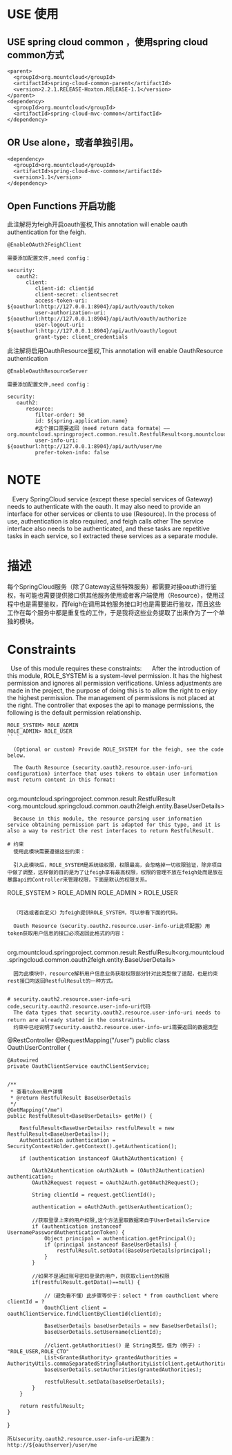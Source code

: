 # USE 使用
##  USE spring cloud common ，使用spring cloud common方式
```
<parent>
  <groupId>org.mountcloud</groupId>
  <artifactId>spring-cloud-common-parent</artifactId>
  <version>2.2.1.RELEASE-Hoxton.RELEASE-1.1</version>
</parent>
<dependency>
  <groupId>org.mountcloud</groupId>
  <artifactId>spring-cloud-mvc-common</artifactId>
</dependency>
```
## OR Use alone，或者单独引用。
```
<dependency>
  <groupId>org.mountcloud</groupId>
  <artifactId>spring-cloud-mvc-common</artifactId>
  <version>1.1</version>
</dependency>
```
## Open Functions 开启功能
 此注解将为feigh开启oauth鉴权,This annotation will enable oauth authentication for the feigh.
```
@EnableOAuth2FeighClient

需要添加配置文件,need config：

security:
   oauth2:
      client:
         client-id: clientid
         client-secret: clientsecret
         access-token-uri: ${oauthurl:http://127.0.0.1:8904}/api/auth/oauth/token
         user-authorization-uri: ${oauthurl:http://127.0.0.1:8904}/api/auth/oauth/authorize
         user-logout-uri: ${oauthurl:http://127.0.0.1:8904}/api/auth/oauth/logout
         grant-type: client_credentials
```
此注解将启用OauthResource鉴权,This annotation will enable OauthResource authentication
```
@EnableOauthResourceServer

需要添加配置文件,need config：

security:
   oauth2:
      resource:
         filter-order: 50
         id: ${spring.application.name}
         #这个接口需要返回（need return data formate）——org.mountcloud.springproject.common.result.RestfulResult<org.mountcloud.springcloud.common.oauth2feigh.entity.BaseUserDetails>
         user-info-uri: ${oauthurl:http://127.0.0.1:8904}/api/auth/user/me
         prefer-token-info: false
```

# NOTE
   Every SpringCloud service (except these special services of Gateway) needs to authenticate with the oauth. It may also need to provide an interface for other services or clients to use (Resource). In the process of use, authentication is also required, and feigh calls other The service interface also needs to be authenticated, and these tasks are repetitive tasks in each service, so I extracted these services as a separate module.

# 描述
  每个SpringCloud服务（除了Gateway这些特殊服务）都需要对接oauth进行鉴权，有可能也需要提供接口供其他服务使用或者客户端使用（Resource），使用过程中也是需要鉴权，而feigh在调用其他服务接口时也是需要进行鉴权，而且这些工作在每个服务中都是重复性的工作，于是我将这些业务提取了出来作为了一个单独的模块。
  

# Constraints
  Use of this module requires these constraints:
  
  After the introduction of this module, ROLE_SYSTEM is a system-level permission. It has the highest permission and ignores all permission verifications. Unless adjustments are made in the project, the purpose of doing this is to allow the right to enjoy the highest permission. The management of permissions is not placed at the right. The controller that exposes the api to manage permissions, the following is the default permission relationship.
```
ROLE_SYSTEM> ROLE_ADMIN
ROLE_ADMIN> ROLE_USER
`` `
  
  (Optional or custom) Provide ROLE_SYSTEM for the feigh, see the code below.
  
  The Oauth Resource (security.oauth2.resource.user-info-uri configuration) interface that uses tokens to obtain user information must return content in this format:
 
```
org.mountcloud.springproject.common.result.RestfulResult <org.mountcloud.springcloud.common.oauth2feigh.entity.BaseUserDetails>
```
  Because in this module, the resource parsing user information service obtaining permission part is adapted for this type, and it is also a way to restrict the rest interfaces to return RestfulResult.

# 约束
  使用此模块需要遵循这些约束：
  
  引入此模块后，ROLE_SYSTEM是系统级权限，权限最高，会忽略掉一切权限验证，除非项目中做了调整，这样做的目的是为了让feigh享有最高权限，权限的管理不放在feigh处而是放在暴露api的Controller来管理权限，下面是默认的权限关系。
```
ROLE_SYSTEM > ROLE_ADMIN
ROLE_ADMIN > ROLE_USER
```
  
  （可选或者自定义）为feigh提供ROLE_SYSTEM，可以参看下面的代码。
  
  Oauth Resource（security.oauth2.resource.user-info-uri此项配置）用token获取用户信息的接口必须返回此格式的内容：
 
```
org.mountcloud.springproject.common.result.RestfulResult<org.mountcloud.springcloud.common.oauth2feigh.entity.BaseUserDetails>
```
  因为此模块中，resource解析用户信息业务获取权限部分针对此类型做了适配，也是约束rest接口均返回RestfulResult的一种方式。
  
  
# security.oauth2.resource.user-info-uri code,security.oauth2.resource.user-info-uri代码
  The data types that security.oauth2.resource.user-info-uri needs to return are already stated in the constraints。
  约束中已经说明了security.oauth2.resource.user-info-uri需要返回的数据类型
```
@RestController
@RequestMapping("/user")
public class OauthUserController {
	
	@Autowired
	private OauthClientService oauthClientService;
	

	/**
	 * 查看token用户详情
	 * @return RestfulResult BaseUserDetails
	 */
	@GetMapping("/me")
	public RestfulResult<BaseUserDetails> getMe() {
		
		RestfulResult<BaseUserDetails> restfulResult = new RestfulResult<BaseUserDetails>();
		Authentication authentication = SecurityContextHolder.getContext().getAuthentication();

		if (authentication instanceof OAuth2Authentication) {
			
			OAuth2Authentication oAuth2Auth = (OAuth2Authentication) authentication;
			OAuth2Request request = oAuth2Auth.getOAuth2Request();
			
			String clientId = request.getClientId();

			authentication = oAuth2Auth.getUserAuthentication();
			
			//获取登录上来的用户权限,这个方法里取数据来自于UserDetailsService
			if (authentication instanceof UsernamePasswordAuthenticationToken) {
				Object principal = authentication.getPrincipal();
				if (principal instanceof BaseUserDetails) {
					restfulResult.setData((BaseUserDetails)principal);
				}
			}
			
			//如果不是通过账号密码登录的用户，则获取client的权限
			if(restfulResult.getData()==null) {
				
				//（避免看不懂）此步骤等价于：select * from oauthclient where clientId = ?
				OauthClient client = oauthClientService.findClientByClientId(clientId);
				
				BaseUserDetails baseUserDetails = new BaseUserDetails();
				baseUserDetails.setUsername(clientId);
				
				//client.getAuthorities() 是 String类型，值为（例子）: "ROLE_USER,ROLE_CTO"
				List<GrantedAuthority> grantedAuthorities = AuthorityUtils.commaSeparatedStringToAuthorityList(client.getAuthorities());
				baseUserDetails.setAuthorities(grantedAuthorities);
				
				restfulResult.setData(baseUserDetails);
			}
		}

		return restfulResult;
	}

}
```
所以security.oauth2.resource.user-info-uri配置为：http://${oauthserver}/user/me
